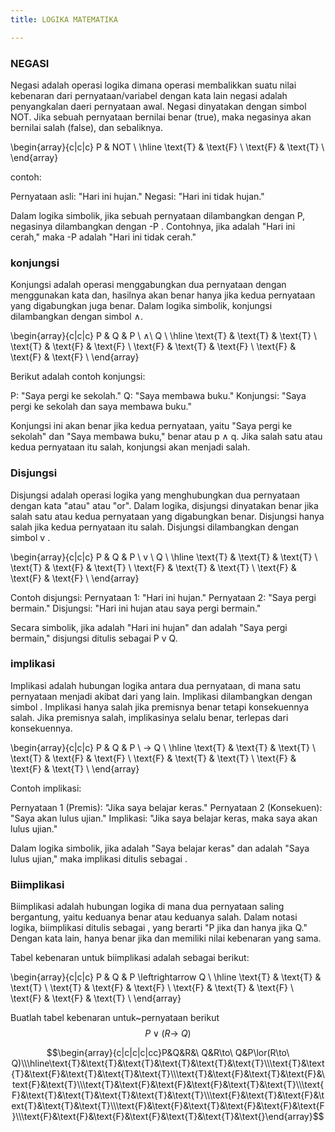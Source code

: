 ```yaml
---
title: LOGIKA MATEMATIKA

---
```


### NEGASI
Negasi adalah operasi logika dimana operasi membalikkan suatu nilai kebenaran dari pernyataan/variabel dengan kata lain negasi adalah penyangkalan daeri pernyataan awal. Negasi dinyatakan dengan simbol NOT. Jika sebuah pernyataan bernilai benar (true), maka negasinya akan bernilai salah (false), dan sebaliknya.

\begin{array}{c|c|c}
P & NOT \\
\hline
\text{T} & \text{F}  \\
\text{F} & \text{T}  \\
\end{array}






contoh: 

Pernyataan asli: "Hari ini hujan." 
Negasi: "Hari ini tidak hujan."

Dalam logika simbolik, jika sebuah pernyataan dilambangkan dengan P, negasinya dilambangkan dengan -P . Contohnya, jika  adalah "Hari ini cerah," maka -P adalah "Hari ini tidak cerah."

### konjungsi
Konjungsi adalah operasi menggabungkan dua pernyataan dengan menggunakan kata dan, hasilnya akan benar hanya jika kedua pernyataan yang digabungkan juga benar. Dalam logika simbolik, konjungsi dilambangkan dengan simbol ∧.

\begin{array}{c|c|c}
P & Q & P \ ∧\ Q \\
\hline
\text{T} & \text{T} & \text{T} \\
\text{T} & \text{F} & \text{F} \\
\text{F} & \text{T} & \text{F} \\
\text{F} & \text{F} & \text{F} \\
\end{array}

Berikut adalah contoh konjungsi:

P: "Saya pergi ke sekolah." 
Q: "Saya membawa buku." 
Konjungsi: "Saya pergi ke sekolah dan saya membawa buku."

Konjungsi ini akan benar jika kedua pernyataan, yaitu "Saya pergi ke sekolah" dan "Saya membawa buku," benar atau p ∧ q. Jika salah satu atau kedua pernyataan itu salah, konjungsi akan menjadi salah.


### Disjungsi
Disjungsi adalah operasi logika yang menghubungkan dua pernyataan dengan kata "atau" atau "or". Dalam logika, disjungsi dinyatakan benar jika salah satu atau kedua pernyataan yang digabungkan benar. Disjungsi hanya salah jika kedua pernyataan itu salah. Disjungsi dilambangkan dengan simbol v .


\begin{array}{c|c|c}
P & Q & P \ v  \ Q \\
\hline
\text{T} & \text{T} & \text{T} \\
\text{T} & \text{F} & \text{T} \\
\text{F} & \text{T} & \text{T} \\
\text{F} & \text{F} & \text{F} \\
\end{array}


Contoh disjungsi:
Pernyataan 1: "Hari ini hujan." Pernyataan 2: "Saya pergi bermain." Disjungsi: "Hari ini hujan atau saya pergi bermain."

Secara simbolik, jika  adalah "Hari ini hujan" dan  adalah "Saya pergi bermain," disjungsi ditulis sebagai P v Q.

### implikasi
Implikasi adalah hubungan logika antara dua pernyataan, di mana satu pernyataan menjadi akibat dari yang lain. Implikasi dilambangkan dengan simbol .
Implikasi hanya salah jika premisnya benar tetapi konsekuennya salah. Jika premisnya salah, implikasinya selalu benar, terlepas dari konsekuennya.


\begin{array}{c|c|c}
P & Q & P \ -> Q \\
\hline
\text{T} & \text{T} & \text{T} \\
\text{T} & \text{F} & \text{F} \\
\text{F} & \text{T} & \text{T} \\
\text{F} & \text{F} & \text{T} \\
\end{array}

Contoh implikasi:

Pernyataan 1 (Premis): "Jika saya belajar keras." 
Pernyataan 2 (Konsekuen): "Saya akan lulus ujian."
Implikasi: "Jika saya belajar keras, maka saya akan lulus ujian."

Dalam logika simbolik, jika  adalah "Saya belajar keras" dan  adalah "Saya lulus ujian," maka implikasi ditulis sebagai .

### Biimplikasi

Biimplikasi adalah hubungan logika di mana dua pernyataan saling bergantung, yaitu keduanya benar atau keduanya salah. Dalam notasi logika, biimplikasi ditulis sebagai , yang berarti "P jika dan hanya jika Q." Dengan kata lain,  hanya benar jika  dan  memiliki nilai kebenaran yang sama.

Tabel kebenaran untuk biimplikasi  adalah sebagai berikut:

\begin{array}{c|c|c}
P & Q & P \leftrightarrow Q \\
\hline
\text{T} & \text{T} & \text{T} \\
\text{T} & \text{F} & \text{F} \\
\text{F} & \text{T} & \text{F} \\
\text{F} & \text{F} & \text{T} \\
\end{array}




Buatlah tabel kebenaran untuk~pernyataan berikut $$P\lor(R\to\ Q)$$

$$\begin{array}{c|c|c|c|cc}P&Q&R&\ Q&R\to\ Q&P\lor(R\to\ Q)\\\hline\text{Т}&\text{Т}&\text{Т}&\text{T}&\text{T}&\text{T}\\\text{Т}&\text{Т}&\text{F}&\text{T}&\text{T}&\text{T}\\\text{T}&\text{F}&\text{T}&\text{F}&\text{F}&\text{T}\\\text{T}&\text{F}&\text{F}&\text{F}&\text{T}&\text{T}\\\text{F}&\text{T}&\text{T}&\text{T}&\text{T}&\text{T}\\\text{F}&\text{T}&\text{F}&\text{T}&\text{T}&\text{T}\\\text{F}&\text{F}&\text{T}&\text{F}&\text{F}&\text{F}\\\text{F}&\text{F}&\text{F}&\text{F}&\text{T}&\text{T}&\text{}\end{array}$$





